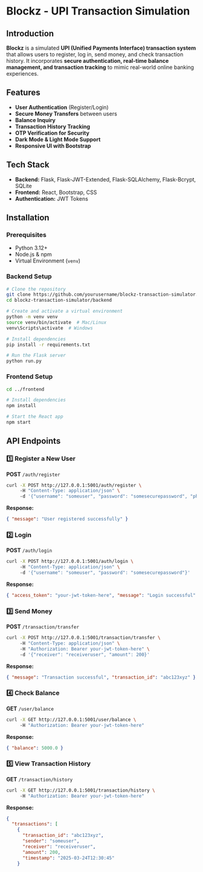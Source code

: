 # Blockz - UPI Transaction Simulation

## Introduction
**Blockz** is a simulated **UPI (Unified Payments Interface) transaction system** that allows users to register, log in, send money, and check transaction history. It incorporates **secure authentication, real-time balance management, and transaction tracking** to mimic real-world online banking experiences.

## Features
- **User Authentication** (Register/Login)
- **Secure Money Transfers** between users
- **Balance Inquiry**
- **Transaction History Tracking**
- **OTP Verification for Security**
- **Dark Mode & Light Mode Support**
- **Responsive UI with Bootstrap**

## Tech Stack
- **Backend:** Flask, Flask-JWT-Extended, Flask-SQLAlchemy, Flask-Bcrypt, SQLite
- **Frontend:** React, Bootstrap, CSS
- **Authentication:** JWT Tokens

## Installation
### Prerequisites
- Python 3.12+
- Node.js & npm
- Virtual Environment (`venv`)

### Backend Setup
```sh
# Clone the repository
git clone https://github.com/yourusername/blockz-transaction-simulator.git
cd blockz-transaction-simulator/backend

# Create and activate a virtual environment
python -m venv venv
source venv/bin/activate  # Mac/Linux
venv\Scripts\activate  # Windows

# Install dependencies
pip install -r requirements.txt

# Run the Flask server
python run.py
```

### Frontend Setup
```sh
cd ../frontend

# Install dependencies
npm install

# Start the React app
npm start
```

## API Endpoints
### 1️⃣ Register a New User
**POST** `/auth/register`
```sh
curl -X POST http://127.0.0.1:5001/auth/register \ 
     -H "Content-Type: application/json" \ 
     -d '{"username": "someuser", "password": "somesecurepassword", "phone_number": "9876543210"}'
```
**Response:**
```json
{ "message": "User registered successfully" }
```

### 2️⃣ Login
**POST** `/auth/login`
```sh
curl -X POST http://127.0.0.1:5001/auth/login \ 
     -H "Content-Type: application/json" \ 
     -d '{"username": "someuser", "password": "somesecurepassword"}'
```
**Response:**
```json
{ "access_token": "your-jwt-token-here", "message": "Login successful" }
```

### 3️⃣ Send Money
**POST** `/transaction/transfer`
```sh
curl -X POST http://127.0.0.1:5001/transaction/transfer \ 
     -H "Content-Type: application/json" \ 
     -H "Authorization: Bearer your-jwt-token-here" \ 
     -d '{"receiver": "receiveruser", "amount": 200}'
```
**Response:**
```json
{ "message": "Transaction successful", "transaction_id": "abc123xyz" }
```

### 4️⃣ Check Balance
**GET** `/user/balance`
```sh
curl -X GET http://127.0.0.1:5001/user/balance \ 
     -H "Authorization: Bearer your-jwt-token-here"
```
**Response:**
```json
{ "balance": 5000.0 }
```

### 5️⃣ View Transaction History
**GET** `/transaction/history`
```sh
curl -X GET http://127.0.0.1:5001/transaction/history \ 
     -H "Authorization: Bearer your-jwt-token-here"
```
**Response:**
```json
{
  "transactions": [
    {
      "transaction_id": "abc123xyz",
      "sender": "someuser",
      "receiver": "receiveruser",
      "amount": 200,
      "timestamp": "2025-03-24T12:30:45"
    }
